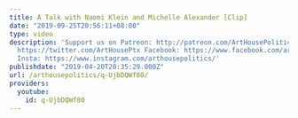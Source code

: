 ```yaml
---
title: A Talk with Naomi Klein and Michelle Alexander [Clip]
date: "2019-09-25T20:56:11+08:00"
type: video
description: 'Support us on Patreon: http://patreon.com/ArtHousePolitics Twitter:
  https://twitter.com/ArtHousePtx Facebook: https://www.facebook.com/arthousepolitics/
  Insta: https://www.instagram.com/arthousepolitics/'
publishdate: "2019-04-20T20:35:29.000Z"
url: /arthousepolitics/q-UjbDQWf80/
providers:
  youtube:
    id: q-UjbDQWf80
---
```

